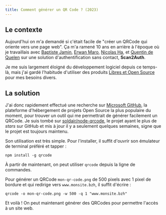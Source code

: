 ```yaml
---
title: Comment générer un QR Code ? (2023)
---
```

## Le contexte

Aujourd'hui on m'a demandé si c'était facile de "créer un QRCode qui oriente vers une page web". Ça m'a ramené 10 ans en arrière à l'époque où je travaillais avec [Baptiste Jamin](https://jam.in), [Erwan Maro](https://fr.linkedin.com/in/erwan-maro-2454321b9), [Nicolas Ha](https://nicolas-ha.com), et [Quentin de Quelen](https://fr.linkedin.com/in/quentin-de-quelen-4241a865) sur une solution d'authentification sans contact, **Scan2Auth**.

Je me suis largement éloigné du développement logiciel depuis ce temps-là, mais j'ai gardé l'habitude d'utiliser des produits [Libres et Open Source](https://fr.wikipedia.org/wiki/Free/Libre_Open_Source_Software) pour mes besoins divers.

## La solution

J'ai donc rapidement effectué une recherche sur [Microsoft GitHub](soldair/node-qrcode), la plateforme d'hébergement de projets Open Source la plus populaire du moment, pour trouver un outil qui me permettrait de générer facilement un QRCode. Je suis tombé sur [soldair/node-qrcode](https://github.com/soldair/node-qrcode), le projet ayant le plus de _stars_ sur GitHub et mis à jour il y a seulement quelques semaines, signe que le projet est toujours maintenu.

Son utilisation est très simple. Pour l'installer, il suffit d'ouvrir son émulateur de terminal préféré et tapper :

```
npm install -g qrcode
```

À partir de maintenant, on peut utiliser ``qrcode`` depuis la ligne de commandes.

Pour générer un QRCode ``mon-qr-code.png`` de 500 pixels avec 1 pixel de bordure et qui redirige vers ``www.monsite.bzh``, il suffit d'écrire :

```
qrcode -o mon-qr-code.png -w 500 -q 1 "www.monsite.bzh"
```

Et voilà ! On peut maintenant générer des QRCodes pour permettre l'accès à un site web.